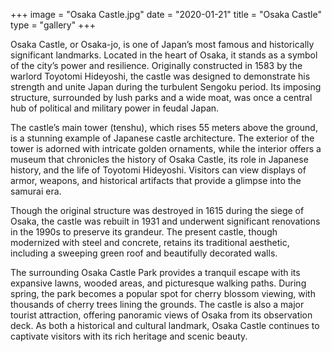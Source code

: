 +++
image = "Osaka Castle.jpg"
date = "2020-01-21"
title = "Osaka Castle"
type = "gallery"
+++

Osaka Castle, or Osaka-jo, is one of Japan’s most famous and historically significant landmarks. Located in the heart of Osaka, it stands as a symbol of the city’s power and resilience. Originally constructed in 1583 by the warlord Toyotomi Hideyoshi, the castle was designed to demonstrate his strength and unite Japan during the turbulent Sengoku period. Its imposing structure, surrounded by lush parks and a wide moat, was once a central hub of political and military power in feudal Japan.

The castle’s main tower (tenshu), which rises 55 meters above the ground, is a stunning example of Japanese castle architecture. The exterior of the tower is adorned with intricate golden ornaments, while the interior offers a museum that chronicles the history of Osaka Castle, its role in Japanese history, and the life of Toyotomi Hideyoshi. Visitors can view displays of armor, weapons, and historical artifacts that provide a glimpse into the samurai era.

Though the original structure was destroyed in 1615 during the siege of Osaka, the castle was rebuilt in 1931 and underwent significant renovations in the 1990s to preserve its grandeur. The present castle, though modernized with steel and concrete, retains its traditional aesthetic, including a sweeping green roof and beautifully decorated walls.

The surrounding Osaka Castle Park provides a tranquil escape with its expansive lawns, wooded areas, and picturesque walking paths. During spring, the park becomes a popular spot for cherry blossom viewing, with thousands of cherry trees lining the grounds. The castle is also a major tourist attraction, offering panoramic views of Osaka from its observation deck. As both a historical and cultural landmark, Osaka Castle continues to captivate visitors with its rich heritage and scenic beauty.







